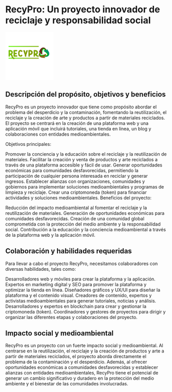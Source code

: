 # RecyPro: Un proyecto innovador de reciclaje y responsabilidad social

<img src="RecyPro.png" alt="RecyPro" width="150" height="auto">

## Descripción del propósito, objetivos y beneficios

RecyPro es un proyecto innovador que tiene como propósito abordar el problema del desperdicio y la contaminación, fomentando la reutilización, el reciclaje y la creación de arte y productos a partir de materiales reciclados. El proyecto se centrará en la creación de una plataforma web y una aplicación móvil que incluirá tutoriales, una tienda en línea, un blog y colaboraciones con entidades medioambientales.

Objetivos principales:

Promover la conciencia y la educación sobre el reciclaje y la reutilización de materiales.
Facilitar la creación y venta de productos y arte reciclados a través de una plataforma accesible y fácil de usar.
Generar oportunidades económicas para comunidades desfavorecidas, permitiendo la participación de cualquier persona interesada en reciclar y generar ingresos.
Establecer alianzas con organizaciones, comunidades y gobiernos para implementar soluciones medioambientales y programas de limpieza y reciclaje.
Crear una criptomoneda (token) para financiar actividades y soluciones medioambientales.
Beneficios del proyecto:

Reducción del impacto medioambiental al fomentar el reciclaje y la reutilización de materiales.
Generación de oportunidades económicas para comunidades desfavorecidas.
Creación de una comunidad global comprometida con la protección del medio ambiente y la responsabilidad social.
Contribución a la educación y la conciencia medioambiental a través de la plataforma web y la aplicación móvil.

## Colaboración y habilidades requeridas

Para llevar a cabo el proyecto RecyPro, necesitamos colaboradores con diversas habilidades, tales como:

Desarrolladores web y móviles para crear la plataforma y la aplicación.
Expertos en marketing digital y SEO para promover la plataforma y optimizar la tienda en línea.
Diseñadores gráficos y UX/UI para diseñar la plataforma y el contenido visual.
Creadores de contenido, expertos y activistas medioambientales para generar tutoriales, noticias y análisis.
Desarrolladores y expertos en blockchain para crear y gestionar la criptomoneda (token).
Coordinadores y gestores de proyectos para dirigir y organizar las diferentes etapas y colaboraciones del proyecto.

## Impacto social y medioambiental
RecyPro es un proyecto con un fuerte impacto social y medioambiental. Al centrarse en la reutilización, el reciclaje y la creación de productos y arte a partir de materiales reciclados, el proyecto aborda directamente el problema de la contaminación y el desperdicio. Además, al ofrecer oportunidades económicas a comunidades desfavorecidas y establecer alianzas con entidades medioambientales, RecyPro tiene el potencial de generar un cambio significativo y duradero en la protección del medio ambiente y el bienestar de las comunidades involucradas.
